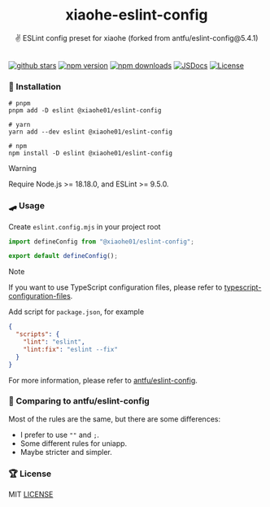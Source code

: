 <div align="center">
  <h1>xiaohe-eslint-config</h1>
  <span>✌️ ESLint config preset for xiaohe (forked from antfu/eslint-config@5.4.1)</span>
</div>

<br>

[![github stars][github-stars-src]][github-stars-href]
[![npm version][npm-version-src]][npm-version-href]
[![npm downloads][npm-downloads-src]][npm-downloads-href]
[![JSDocs][jsdocs-src]][jsdocs-href]
[![License][license-src]][license-href]

### 🚁 Installation

```shell
# pnpm
pnpm add -D eslint @xiaohe01/eslint-config

# yarn
yarn add --dev eslint @xiaohe01/eslint-config

# npm
npm install -D eslint @xiaohe01/eslint-config
```

> [!WARNING]
> Require Node.js >= 18.18.0, and ESLint >= 9.5.0.

### 🛹 Usage

Create `eslint.config.mjs` in your project root

```js
import defineConfig from "@xiaohe01/eslint-config";

export default defineConfig();
```

> [!NOTE]
> If you want to use TypeScript configuration files,
> please refer to [typescript-configuration-files](https://eslint.org/docs/latest/use/configure/configuration-files#typescript-configuration-files).

Add script for `package.json`, for example

```json
{
  "scripts": {
    "lint": "eslint",
    "lint:fix": "eslint --fix"
  }
}
```

For more information, please refer to [antfu/eslint-config](https://github.com/antfu/eslint-config).

### 🐼 Comparing to antfu/eslint-config

Most of the rules are the same, but there are some differences:

- I prefer to use `""` and `;`.
- Some different rules for uniapp.
- Maybe stricter and simpler.

### 🏆 License

MIT [LICENSE](./LICENSE)

[github-stars-src]: https://img.shields.io/github/stars/xiaohe0601/xiaohe-eslint-config?style=flat&color=1fa669&labelColor=18181b&logo=github
[github-stars-href]: https://github.com/xiaohe0601/xiaohe-eslint-config
[npm-version-src]: https://img.shields.io/npm/v/@xiaohe01/eslint-config?style=flat&color=1fa669&labelColor=18181b&logo=npm
[npm-version-href]: https://npmjs.com/package/@xiaohe01/eslint-config
[npm-downloads-src]: https://img.shields.io/npm/dm/@xiaohe01/eslint-config?style=flat&color=1fa669&labelColor=18181b
[npm-downloads-href]: https://npmjs.com/package/@xiaohe01/eslint-config
[jsdocs-src]: https://img.shields.io/badge/jsdocs-reference-1fa669?style=flat&labelColor=18181b
[jsdocs-href]: https://www.jsdocs.io/package/@xiaohe01/eslint-config
[license-src]: https://img.shields.io/github/license/xiaohe0601/xiaohe-eslint-config.svg?style=flat&color=1fa669&labelColor=18181b
[license-href]: https://github.com/xiaohe0601/xiaohe-eslint-config/blob/main/LICENSE